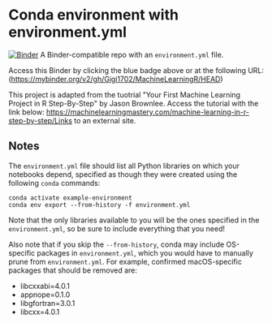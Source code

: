 # Conda environment with environment.yml

[![Binder](http://mybinder.org/badge_logo.svg)](https://mybinder.org/v2/gh/Gigi1702/binder-rep/py37_r353)
A Binder-compatible repo with an `environment.yml` file.

Access this Binder by clicking the blue badge above or at the following URL:
(https://mybinder.org/v2/gh/Gigi1702/MachineLearningR/HEAD)

This project is adapted from the tuotrial "Your First Machine Learning Project in R Step-By-Step" by Jason Brownlee.
Access the tutorial with the link below:
https://machinelearningmastery.com/machine-learning-in-r-step-by-step/Links to an external site. 
## Notes
The `environment.yml` file should list all Python libraries on which your notebooks
depend, specified as though they were created using the following `conda` commands:

```
conda activate example-environment
conda env export --from-history -f environment.yml
```

Note that the only libraries available to you will be the ones specified in
the `environment.yml`, so be sure to include everything that you need! 

Also note that if you skip the `--from-history`, conda may include OS-specific
packages in `environment.yml`, which you would have to manually prune from
`environment.yml`.  For example, confirmed macOS-specific packages that should
be removed are:

* libcxxabi=4.0.1
* appnope=0.1.0
* libgfortran=3.0.1
* libcxx=4.0.1
